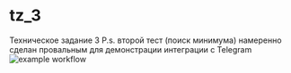 # tz_3
Техническое задание 3
P.s. второй тест (поиск минимума) намеренно сделан провальным для демонстрации интеграции с Telegram
![example workflow](https://github.com/ancheus17/TZ__3/actions/workflows/main.yml/badge.svg)
